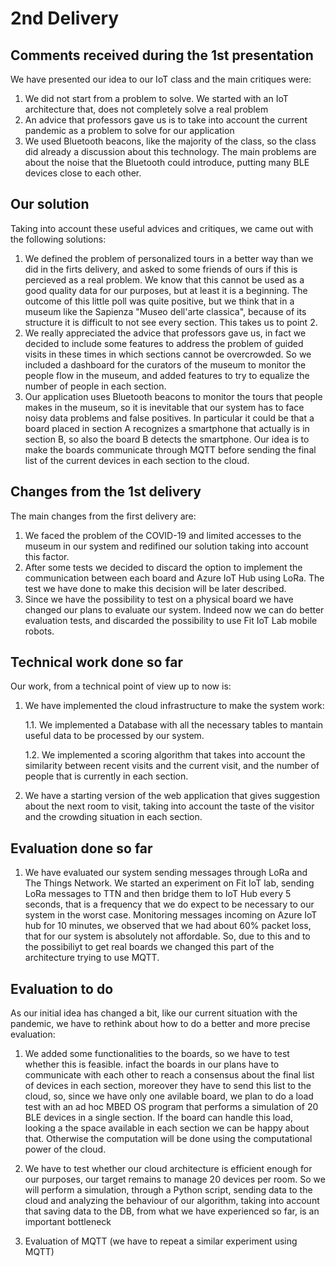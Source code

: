 # 2nd Delivery

## Comments received during the 1st presentation

We have presented our idea to our IoT class and the main critiques were:

1. We did not start from a problem to solve. We started with an IoT architecture that, does not completely solve a real problem
2. An advice that professors gave us is to take into account the current pandemic as a problem to solve for our application
3. We used Bluetooth beacons, like the majority of the class, so the class did already a discussion about this technology. The main problems are about the noise that the Bluetooth could introduce, putting many BLE devices close to each other.

## Our solution

Taking into account these useful advices and critiques, we came out with the following solutions:

1. We defined the problem of personalized tours in a better way than we did in the firts delivery, and asked to some friends of ours if this is percieved as a real problem. We know that this cannot be used as a good quality data for our purposes, but at least it is a beginning. The outcome of this little poll was quite positive, but we think that in a museum like the Sapienza "Museo dell'arte classica", because of its structure it is difficult to not see every section. This takes us to point 2.
2. We really appreciated the advice that professors gave us, in fact we decided to include some features to address the problem of guided visits in these times in which sections cannot be overcrowded. So we included a dashboard for the curators of the museum to monitor the people flow in the museum, and added features to try to equalize the number of people in each section.
3. Our application uses Bluetooth beacons to monitor the tours that people makes in the museum, so it is inevitable that our system has to face noisy data problems and false positives. In particular it could be that a board placed in section A recognizes a smartphone that actually is in section B, so also the board B detects the smartphone. Our idea is to make the boards communicate through MQTT before sending the final list of the current devices in each section to the cloud.

## Changes from the 1st delivery

The main changes from the first delivery are:

1. We faced the problem of the COVID-19 and limited accesses to the museum in our system and redifined our solution taking into account this factor.
2. After some tests we decided to discard the option to implement the communication between each board and Azure IoT Hub using LoRa. The test we have done to make this decision will be later described.
3. Since we have the possibility to test on a physical board we have changed our plans to evaluate our system. Indeed now we can do better evaluation tests, and discarded the possibility to use Fit IoT Lab mobile robots.

## Technical work done so far

Our work, from a technical point of view up to now is:

1. We have implemented the cloud infrastructure to make the system work:

    1.1. We implemented a Database with all the necessary tables to mantain useful data to be processed by our system.

    1.2. We implemented a scoring algorithm that takes into account the similarity between recent visits and the current visit, and the number of people that is currently in each section.
2. We have a starting version of the web application that gives suggestion about the next room to visit, taking into account the taste of the visitor and the crowding situation in each section.

## Evaluation done so far

1. We have evaluated our system sending messages through LoRa and The Things Network. We started an experiment on Fit IoT lab, sending LoRa messages to TTN and then bridge them to IoT Hub every 5 seconds, that is a frequency that we do expect to be necessary to our system in the worst case. Monitoring messages incoming on Azure IoT hub for 10 minutes, we observed that we had about 60% packet loss, that for our system is absolutely not affordable. So, due to this and to the possibiliyt to get real boards we changed this part of the architecture trying to use MQTT.

## Evaluation to do

As our initial idea has changed a bit, like our current situation with the pandemic, we have to rethink about how to do a better and more precise evaluation:

1. We added some functionalities to the boards, so we have to test whether this is feasible. infact the boards in our plans have to communicate with each other to reach a consensus about the final list of devices in each section, moreover they have to send this list to the cloud, so, since we have only one avilable board, we plan to do a load test with an ad hoc MBED OS program that performs a simulation of 20 BLE devices in a single section. If the board can handle this load, looking a the space available in each section we can be happy about that. Otherwise the computation will be done using the computational power of the cloud.

2. We have to test whether our cloud architecture is efficient enough for our purposes, our target remains to manage 20 devices per room. So we will perform a simulation, through a Python script, sending data to the cloud and analyzing the behaviour of our algorithm, taking into account that saving data to the DB, from what we have experienced so far, is an important bottleneck

3. Evaluation of MQTT (we have to repeat a similar experiment using MQTT)
